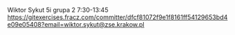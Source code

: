 Wiktor Sykut
5i grupa 2 7:30-13:45
https://gitexercises.fracz.com/committer/dfcf81072f9e1f8161ff54129653bd4e09e05408?email=wiktor.sykut@zse.krakow.pl
